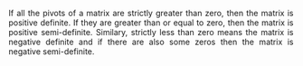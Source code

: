 <div style="text-align: justify">
<p>If all the pivots of a matrix are strictly greater than zero, then the
matrix is positive definite. If they are greater than or equal to zero, then
the matrix is positive semi-definite. Similary, strictly less than zero means
the matrix is negative definite and if there are also some zeros then the
matrix is negative semi-definite.</p>
</div>


